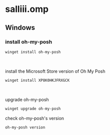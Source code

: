 # salliii.omp

## Windows
### install oh-my-posh

```powershell
winget install oh-my-posh
```
<br>

install the Microsoft Store version of Oh My Posh

```powershell
winget install XP8K0HKJFRXGCK
```
<br>

upgrade oh-my-posh

```powershell
winget upgrade oh-my-posh
```

check oh-my-posh's version

```powershell
oh-my-posh version
```